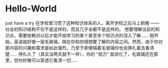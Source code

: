 # Hello-World
just have a try
在学校里习惯了这种知识体系的人，离开学校之后马上抓瞎 —— 社会的知识结构不仅不是这样的，而且几乎全都不是这样的。
想要理解当前的知识点，需要依赖对以后才能开始学习的某个甚至多个知识点的深入了解……
刚开始，英语就好像一层毛玻璃，隔在你和你很想要了解的内容之间。然而，由于你对那内容的兴趣和需求是如此强烈，乃至于即便隔着毛玻璃你也会挣扎着去看清楚…… 挣扎久了（其实没两天就不一样），你的 “视力” 就进化了，毛玻璃还在那里，但你好像可以穿透它看清一切……
